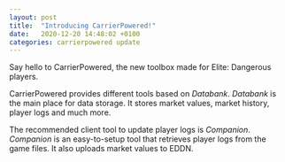 ```yaml
---
layout: post
title:  "Introducing CarrierPowered!"
date:   2020-12-20 14:48:02 +0100
categories: carrierpowered update
---
```

Say hello to CarrierPowered, the new toolbox made for Elite: Dangerous players.

CarrierPowered provides different tools based on _Databank_. _Databank_ is the main place for data storage. It 
stores market values, market history, player logs and much more.

The recommended client tool to update player logs is _Companion_. _Companion_ is an easy-to-setup tool that 
retrieves player logs from the game files. It also uploads market values to EDDN.

